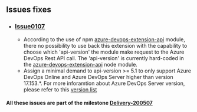## Issues fixes

- ### [Issue0107](https://github.com/expertasolutions/VstsDashboard/issues/107)
  - According to the use of npm [azure-devops-extension-api](https://github.com/Microsoft/azure-devops-extension-api) module, there no possibility to use back this extension with the capability to choose which 'api-version' the module make request to the Azure DevOps Rest API call. The 'api-version' is currently hard-coded in the [azure-devops-extension-api](https://github.com/Microsoft/azure-devops-extension-api) node module.
  - Assign a minimal demand to api-version >= 5.1 to only support Azure DevOps Online and Azure DevOps Server higher than version 17.153.*. For more inforamtion about Azure DevOps Server version, please refer to this [version list](https://docs.microsoft.com/en-us/azure/devops/release-notes/features-timeline#server-build-numbers)

#### All these issues are part of the milestone [Delivery-200507](https://github.com/expertasolutions/VstsDashboard/milestone/3)